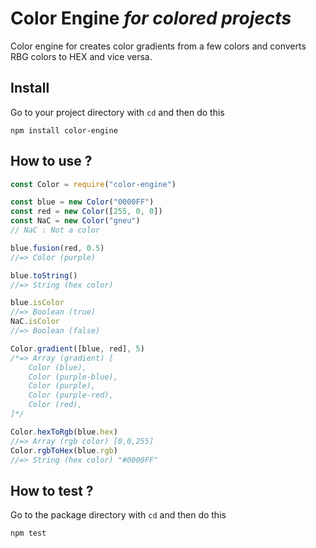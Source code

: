 # Color Engine _for colored projects_

Color engine for creates color gradients from a few colors and converts RBG colors to HEX and vice versa.

## Install

Go to your project directory with `cd` and then do this

```
npm install color-engine
```

## How to use ?

```js
const Color = require("color-engine")

const blue = new Color("0000FF")
const red = new Color([255, 0, 0])
const NaC = new Color("gneu")
// NaC : Not a color

blue.fusion(red, 0.5)
//=> Color (purple)

blue.toString()
//=> String (hex color)

blue.isColor
//=> Boolean (true)
NaC.isColor
//=> Boolean (false)

Color.gradient([blue, red], 5)
/*=> Array (gradient) [
	Color (blue),
	Color (purple-blue),
	Color (purple),
	Color (purple-red),
	Color (red),
]*/

Color.hexToRgb(blue.hex)
//=> Array (rgb color) [0,0,255]
Color.rgbToHex(blue.rgb)
//=> String (hex color) "#0000FF"
```

## How to test ?

Go to the package directory with `cd` and then do this

```
npm test
```
